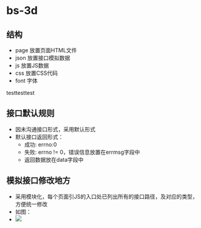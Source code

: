 # bs-3d

##  结构
* page 放置页面HTML文件
* json 放置接口模拟数据
* js 放置JS数据
* css 放置CSS代码
* font 字体

testtesttest

## 接口默认规则
* 因未沟通接口形式，采用默认形式
* 默认接口返回形式：
	* 成功: errno:0
	* 失败: errno != 0，错误信息放置在errmsg字段中
	* 返回数据放在data字段中

## 模拟接口修改地方
* 采用模块化，每个页面引JS的入口处已列出所有的接口路径，及对应的类型，方便统一修改
* 如图：
* ![](http://ww1.sinaimg.cn/large/801b780ajw1f8fd64cw6dj215u0i0dis.jpg)
